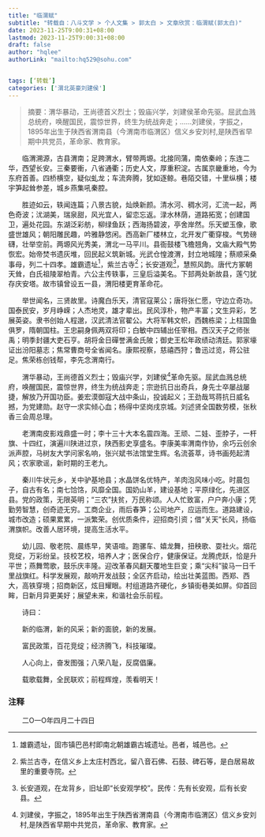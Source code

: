 ```yaml
---
title: "临渭赋"
subtitle: "转载自：八斗文学 > 个人文集 > 郭太白 > 文章欣赏：临渭赋(郭太白)"
date: 2023-11-25T9:00:31+08:00
lastmod: 2023-11-25T9:00:31+08:00
draft: false
author: "hqlee"
authorLink: "mailto:hq529@sohu.com"


tags: [‘转载’]
categories: ['渭北英豪刘建侯']
---
```


>摘要：渭华暴动，王尚德首义烈士；毁庙兴学，刘建侯革命先驱。屈武血溅总统府，唤醒国民，震惊世界，终生为统战奔走；……刘建侯，字振之，1895年出生于陕西省渭南县（今渭南市临渭区）信义乡安刘村,是陕西省早期中共党员，革命家、教育家。


　　临渭溯源，古县渭南；足跨渭水，臂带两塬。北接同蒲，南依秦岭；东连二华，西望长安。三秦要衝，八省通衢；历史人文，厚重积淀。古属京畿重地，今为东府首善。四桥横空，疑似虬龙；车流奔腾，犹如逐鲸。巷陌交错，十里纵横；楼宇笋起耸参差，城乡燕集吼秦腔。


　　胜迹如云，轶闻连篇；八景古貌，灿焕新颜。清水河、稠水河，汇流一起，两色奇波；沋湖美，瑞泉甜，风光宜人，留恋忘返。渌水林荫，道路拓宽；创建国卫，遍处花园。东湖泛彩舫，柳绿鱼跃；西海扬碧波，亭舍岸然。乐天塑玉像，歌盛世雄风；朝阳雕民趣，吟雅静悠闲。西高新厂楼林立，北开发广衢穿梭。气势磅礴，壮举空前。两塬风光秀美，渭北一马平川。县衙鼓楼飞檐翘角，文庙大殿气势恢宏。始帝焚书遗灰堆，回民起义筑新城。光武仓惶渡渭，封立地城隍；蔡顺采桑事母，列二十四孝。雄霸遗址[^1]，紫兰古寺[^2]；长安道观[^3]，慧照风韵。唐代方冢朝天耸，白氏祖陵翠柏青。六公主传轶事，三皇后溢美名。下邽两处新故县，莲勺犹存庆安塔。故市镇曾设五一县，渭阳楼更育革命花。
 　　
 
　　举世闻名，三贤故里。诗魔白乐天，清官寇莱公；唐将张仁愿，守边立奇功。国泰民安，岁月峥嵘；人杰地灵，雄才辈出。民风淳朴，物产丰富；文生异彩，艺展英姿。隶书创始人程邈，汉武清法官翟公。大将军韩文帜，西魏栋梁；上柱国鱼俱罗，隋朝国柱。王忠嗣身佩两双将印；白敏中四辅出任宰相。西汉天子之师张禹；明季封疆大吏石亨。胡将金日磾誉满金氏陂；御史王松年政绩动清廷。郭家壕证出汾阳墓志；焦常曹商号全省闻名。康熙视察，慈禧西狩；鲁迅过览，蒋公驻足。焦荣栋创钱帮，李先念渭南行。
　　

　　渭华暴动，王尚德首义烈士；毁庙兴学，刘建侯[^4]革命先驱。屈武血溅总统府，唤醒国民，震惊世界，终生为统战奔走；宗逊抗日出奇兵，身先士卒屡战屡捷，解放乃开国功臣。姜宏漠御寇大战中条山，投诚起义；王劲哉骂蒋抗日威名撼，为党建勋。赵守一求实倾心血；杨得中坚岗戌京城。刘述贤全国数劳模，张秋香三会周总理。
 　　
 
　　老渭南皮影戏鼎盛一时；李十三十大本名震四海。王顽、二娃、歪脖子，一杆旗、十四红，演遍川陕进过京，陕西影史享盛名。李康美率渭南作协，余巧云创余派声腔，马树友大学问家名响，张兴斌书法馆堂生辉。名流荟萃，诗书画苑起清风；农家歌谣，新时期的王老九。
 　　
 
　　秦川牛状元乡，关中驴基地县；水晶饼名优特产，羊肉泡风味小吃。时晨包子，自古有名；南七饸饹，风靡全国。国奶山羊，建设基地；平原绿化，先进区县。党的政策，无限英明；“三农”扶贫，万民称颂。人人忙致富，户户奔小康；凭勤劳智慧，创奇迹无穷。工商企业，雨后春笋；公司地产，应运而生。道路建设，城市改造；硕果累累，一派繁荣。创优质条件，迎招商引资；借“关天”长风，扬临渭旗帜。改善人居环境，提高生活水平。
 　　
 
　　幼儿园、敬老院、晨练早，笑语喧。跑骡车、嬉龙舞，扭秧歌、耍社火。烟花竞绽，万彩纷呈。技校艺校，培养人才；医保合疗，健康保证。龙腾虎跃，恰是升平世；燕舞莺歌，鼓乐庆丰隆。迎改革春风翻天覆地生巨变；乘“尖科”骏马一日千里战旗红。科学发展观，敲响开发战鼓；全区齐启动，绘出壮美蓝图。西郑、西大，高铁穿境；招商新区，炫目耀眼。村组道路齐硬化，乡镇街巷美如屏。仰首回眸，日新月异更美好；展望未来，和谐社会乐前程。
 　　
 
　　诗曰：

　　新的临渭，新的风采；新的面貌，新的发展。

　　富民政策，百花竞绽；经济腾飞，科技璀璨。

　　人心向上，奋发图强；八荣八耻，反腐倡廉。

　　载歌载舞，全民联欢；前程辉煌，羡看明天！

### 注释

[^1]: 雄霸遗址，固市镇巴邑村即南北朝雄霸古城遗址。邑者，城邑也。
[^2]: 紫兰古寺，在信义乡上太庄村西北，留八音石佛、石鼓、碑石等，是白居易故里的重要寺院。
[^3]: 长安道观，在龙背乡，旧址即“长安观学校”。民传：先有长安观，后有长安县。
[^4]: 刘建侯，字振之，1895年出生于陕西省渭南县（今渭南市临渭区）信义乡安刘村,是陕西省早期中共党员，革命家、教育家。

  　　二O一O年四月二十四日


